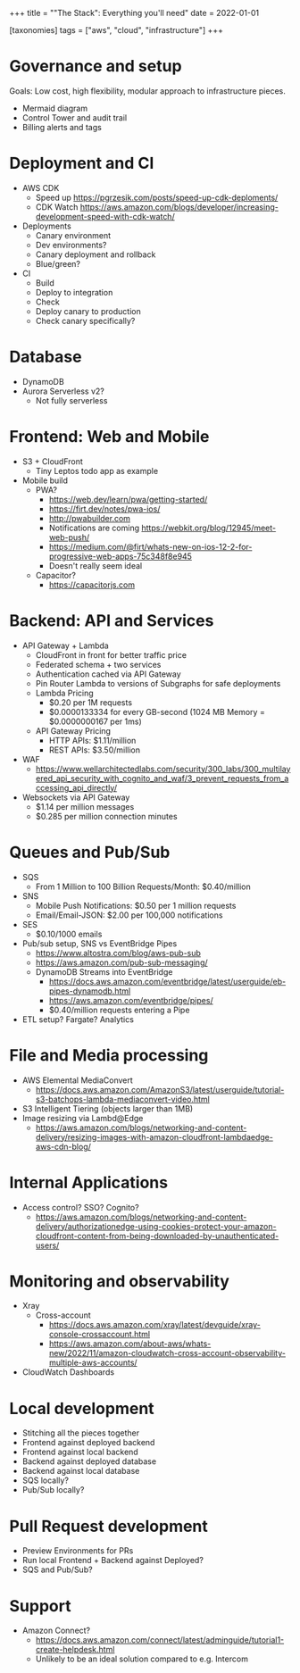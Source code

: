 +++
title = "\"The Stack\": Everything you'll need"
date = 2022-01-01

[taxonomies]
tags = ["aws", "cloud", "infrastructure"]
+++

# Governance and setup
Goals: Low cost, high flexibility, modular approach to infrastructure pieces.

- Mermaid diagram
- Control Tower and audit trail
- Billing alerts and tags

# Deployment and CI
- AWS CDK
    - Speed up https://pgrzesik.com/posts/speed-up-cdk-deploments/
    - CDK Watch https://aws.amazon.com/blogs/developer/increasing-development-speed-with-cdk-watch/
- Deployments
    - Canary environment
    - Dev environments?
    - Canary deployment and rollback
    - Blue/green?
- CI
    - Build
    - Deploy to integration
    - Check
    - Deploy canary to production
    - Check canary specifically?

# Database
- DynamoDB
- Aurora Serverless v2?
    - Not fully serverless

# Frontend: Web and Mobile
- S3 + CloudFront
  - Tiny Leptos todo app as example
- Mobile build
  - PWA?
    - https://web.dev/learn/pwa/getting-started/
    - https://firt.dev/notes/pwa-ios/
    - http://pwabuilder.com
    - Notifications are coming https://webkit.org/blog/12945/meet-web-push/
    - https://medium.com/@firt/whats-new-on-ios-12-2-for-progressive-web-apps-75c348f8e945
    - Doesn't really seem ideal
  - Capacitor?
    - https://capacitorjs.com

# Backend: API and Services
- API Gateway + Lambda
    - CloudFront in front for better traffic price
    - Federated schema + two services
    - Authentication cached via API Gateway
    - Pin Router Lambda to versions of Subgraphs for safe deployments
    - Lambda Pricing
      - $0.20 per 1M requests
      - $0.0000133334 for every GB-second (1024 MB Memory = $0.0000000167 per 1ms)
    - API Gateway Pricing
      - HTTP APIs: $1.11/million
      - REST APIs: $3.50/million
- WAF
  - https://www.wellarchitectedlabs.com/security/300_labs/300_multilayered_api_security_with_cognito_and_waf/3_prevent_requests_from_accessing_api_directly/
- Websockets via API Gateway
  - $1.14 per million messages
  - $0.285 per million connection minutes

# Queues and Pub/Sub
- SQS
  - From 1 Million to 100 Billion Requests/Month: $0.40/million
- SNS
  - Mobile Push Notifications: $0.50 per 1 million requests
  - Email/Email-JSON: $2.00 per 100,000 notifications
- SES
  - $0.10/1000 emails
- Pub/sub setup, SNS vs EventBridge Pipes
  - https://www.altostra.com/blog/aws-pub-sub
  - https://aws.amazon.com/pub-sub-messaging/
  - DynamoDB Streams into EventBridge
    - https://docs.aws.amazon.com/eventbridge/latest/userguide/eb-pipes-dynamodb.html
    - https://aws.amazon.com/eventbridge/pipes/
    - $0.40/million requests entering a Pipe
- ETL setup? Fargate? Analytics

# File and Media processing
- AWS Elemental MediaConvert
  - https://docs.aws.amazon.com/AmazonS3/latest/userguide/tutorial-s3-batchops-lambda-mediaconvert-video.html
- S3 Intelligent Tiering (objects larger than 1MB)
- Image resizing via Lambd@Edge
  - https://aws.amazon.com/blogs/networking-and-content-delivery/resizing-images-with-amazon-cloudfront-lambdaedge-aws-cdn-blog/

# Internal Applications
- Access control? SSO? Cognito?
  - https://aws.amazon.com/blogs/networking-and-content-delivery/authorizationedge-using-cookies-protect-your-amazon-cloudfront-content-from-being-downloaded-by-unauthenticated-users/

# Monitoring and observability
- Xray
  - Cross-account
    - https://docs.aws.amazon.com/xray/latest/devguide/xray-console-crossaccount.html
    - https://aws.amazon.com/about-aws/whats-new/2022/11/amazon-cloudwatch-cross-account-observability-multiple-aws-accounts/
- CloudWatch Dashboards

# Local development
- Stitching all the pieces together
- Frontend against deployed backend
- Frontend against local backend
- Backend against deployed database
- Backend against local database
- SQS locally?
- Pub/Sub locally?

# Pull Request development
- Preview Environments for PRs
- Run local Frontend + Backend against Deployed?
- SQS and Pub/Sub?

# Support
- Amazon Connect?
  - https://docs.aws.amazon.com/connect/latest/adminguide/tutorial1-create-helpdesk.html
  - Unlikely to be an ideal solution compared to e.g. Intercom
